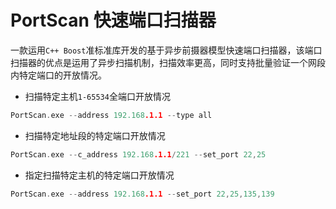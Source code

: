# PortScan 快速端口扫描器

一款运用`C++ Boost`准标准库开发的基于异步前摄器模型快速端口扫描器，该端口扫描器的优点是运用了异步扫描机制，扫描效率更高，同时支持批量验证一个网段内特定端口的开放情况。

 - 扫描特定主机`1-65534`全端口开放情况
```C
PortScan.exe --address 192.168.1.1 --type all
```

 - 扫描特定地址段的特定端口开放情况
 ```C
 PortScan.exe --c_address 192.168.1.1/221 --set_port 22,25
 ```
 
 - 指定扫描特定主机的特定端口开放情况
 ```C
 PortScan.exe --address 192.168.1.1 --set_port 22,25,135,139
```
